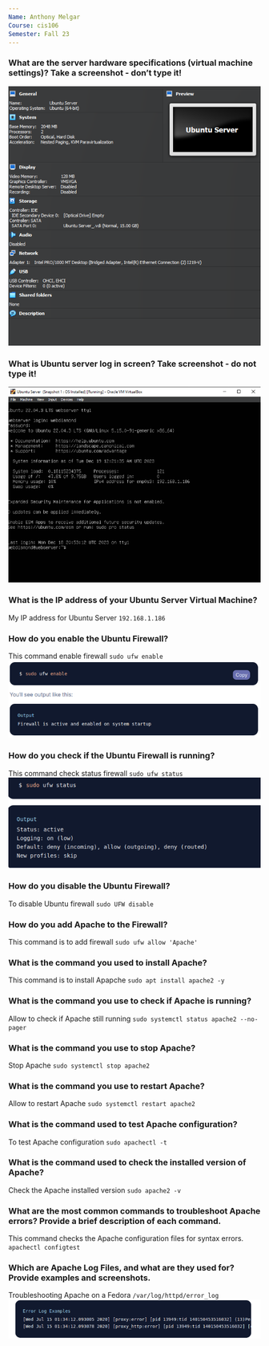 ```yaml
---
Name: Anthony Melgar
Course: cis106
Semester: Fall 23
---
```


### What are the server hardware specifications (virtual machine settings)? Take a screenshot - don’t type it!
![UBH](specs.PNG)
### What is Ubuntu server log in screen? Take screenshot - do not type it!
![UbS](LU.PNG)
### What is the IP address of your Ubuntu Server Virtual Machine?
My IP address for Ubuntu Server `192.168.1.186`
### How do you enable the Ubuntu Firewall?
This command enable firewall `sudo ufw enable` 
![Ufw](enable%20ufw.png)
### How do you check if the Ubuntu Firewall is running?
This command check status firewall `sudo ufw status`
![ufw](statusufw.png)
### How do you disable the Ubuntu Firewall?
To disable Ubuntu firewall `sudo UFW disable`
### How do you add Apache to the Firewall?
This command is to add firewall `sudo ufw allow 'Apache'`
### What is the command you used to install Apache?
This command is to install Apapche `sudo apt install apache2 -y`
### What is the command you use to check if Apache is running?
Allow to check if Apache still running `sudo systemctl status apache2 --no-pager`
### What is the command you use to stop Apache?
Stop Apache `sudo systemctl stop apache2`
### What is the command you use to restart Apache?
Allow to restart Apache `sudo systemctl restart apache2`
### What is the command used to test Apache configuration?
To test Apache configuration `sudo apachectl -t`
### What is the command used to check the installed version of Apache?
Check the Apache installed version `sudo apache2 -v`
### What are the most common commands to troubleshoot Apache errors? Provide a brief description of each command.
This command checks the Apache configuration files for syntax errors. `apachectl configtest` 
### Which are Apache Log Files, and what are they used for? Provide examples and screenshots.
Troubleshooting Apache on a Fedora `/var/log/httpd/error_log` 
![AL](errorlog.png)